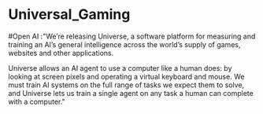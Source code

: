 # Universal_Gaming
#Open AI :"We’re releasing Universe, a software platform for measuring and training an AI’s general intelligence across the world’s supply of games, websites and other applications.

Universe allows an AI agent to use a computer like a human does: by looking at screen pixels and operating a virtual keyboard and mouse. We must train AI systems on the full range of tasks we expect them to solve, and Universe lets us train a single agent on any task a human can complete with a computer."

